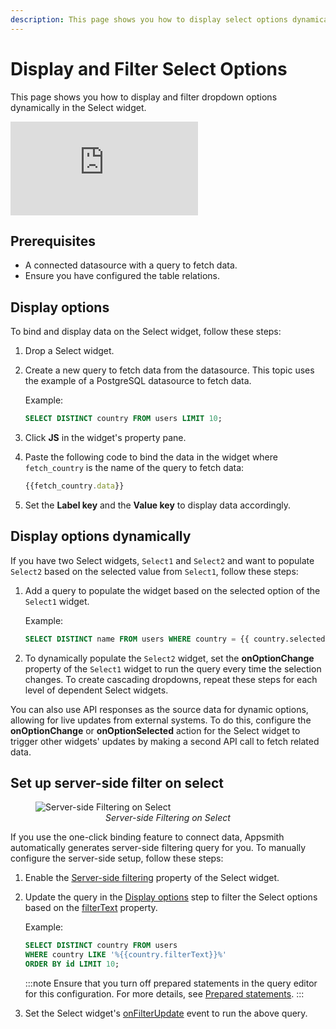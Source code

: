 ```yaml
---
description: This page shows you how to display select options dynamically.
---
```


# Display and Filter Select Options
This page shows you how to display and filter dropdown options dynamically in the Select widget.

<div style={{ position: "relative", paddingBottom: "calc(50.520833333333336% + 41px)", height: "0", width: "100%" }}>
  <iframe src="https://demo.arcade.software/ry8kxZMjIlny0zsremhE?embed" frameborder="0" loading="lazy" webkitallowfullscreen mozallowfullscreen allowfullscreen style={{ position: "absolute", top: "0", left: "0", width: "100%", height: "100%", colorScheme: "light" }} title="Appsmith | Connect Data">
  </iframe>
</div>

## Prerequisites
- A connected datasource with a query to fetch data.
- Ensure you have configured the table relations.

## Display options
To bind and display data on the Select widget, follow these steps:
1. Drop a Select widget.
2. Create a new query to fetch data from the datasource.
   This topic uses the example of a PostgreSQL datasource to fetch data.

   Example:
   ```sql
   SELECT DISTINCT country FROM users LIMIT 10;
   ```
3. Click **JS** in the widget's property pane.
4. Paste the following code to bind the data in the widget where `fetch_country` is the name of the query to fetch data:
   
   ```jsx
   {{fetch_country.data}}
   ```
5. Set the **Label key** and the **Value key** to display data accordingly.

## Display options dynamically 
If you have two Select widgets, `Select1` and `Select2` and want to populate `Select2` based on the selected value from `Select1`, follow these steps:
1. Add a query to populate the widget based on the selected option of the `Select1` widget.

   Example:
   ```sql
   SELECT DISTINCT name FROM users WHERE country = {{ country.selectedOptionValue }};
   ```
2. To dynamically populate the `Select2` widget, set the **onOptionChange** property of the `Select1` widget to run the query every time the selection changes.
To create cascading dropdowns, repeat these steps for each level of dependent Select widgets.

You can also use API responses as the source data for dynamic options, allowing for live updates from external systems. To do this, configure the **onOptionChange** or **onOptionSelected** action for the Select widget to trigger other widgets' updates by making a second API call to fetch related data.

## Set up server-side filter on select
<figure>
  <img src="/img/select-filter.gif" style= {{width:"700px", height:"auto"}} alt="Server-side Filtering on Select"/>
  <figcaption align = "center"><i>Server-side Filtering on Select</i></figcaption>
</figure>

If you use the one-click binding feature to connect data, Appsmith automatically generates server-side filtering query for you. To manually configure the server-side setup, follow these steps:
1. Enable the [Server-side filtering](/reference/widgets/select#server-side-filtering-boolean) property of the Select widget. 
2. Update the query in the [Display options](#display-options) step to filter the Select options based on the [filterText](/reference/widgets/select#reference-properties) property.
   
   Example:
   ```sql
   SELECT DISTINCT country FROM users 
   WHERE country LIKE '%{{country.filterText}}%'
   ORDER BY id LIMIT 10;
   ```
   :::note
   Ensure that you turn off prepared statements in the query editor for this configuration. For more details, see [Prepared statements](/connect-data/concepts/how-to-use-prepared-statements).
   :::
3. Set the Select widget's [onFilterUpdate](/reference/widgets/select#onfilterupdate) event to run the above query.

